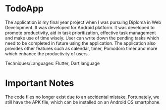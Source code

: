 # TodoApp
 
The application is my final year project when I was pursuing Diploma in Web Development. It was developed for Android platform. It was developed to promote productivity, aid in task prioritization, effective task management and make use of time wisely. User can write down the pending tasks which need to be completed in future using the application. The application also provides other features such as calendar, timer, Pomodoro timer and more which enhance the productivity of users. 

Techniques/Languages: Flutter, Dart language

# Important Notes
The code files no longer exist due to an accidental mistake. Fortunately, we still have the APK file, which can be installed on an Android OS smartphone.
